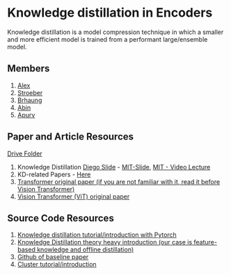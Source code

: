 # Knowledge distillation in Encoders

Knowledge distillation is a model compression technique in which a smaller and more efficient model is trained from a performant large/ensemble model.

## Members
1. [Alex](https://github.com/alexsnow348)
2. [Stroeber](https://github.com/Stroeber)
3. [Brhaung](https://github.com/brhanug)
4. [Abin](https://github.com/abinbaby98)
5. [Apurv](https://github.com/Apurv505)

## Paper and Article Resources
[Drive Folder](https://drive.google.com/drive/folders/1HIyQyMKAGG8HS33Sl6IZQJ8RiNRtOjle) 

1. Knowledge Distillation [Diego Slide](https://drive.google.com/file/d/1PK5TtwFsar-xdlI6fLivf3m_8PFRfuBQ/view?usp=sharing) - [MIT-Slide](https://drive.google.com/file/d/1knY6V0mWCgTZSSI-AdzboU80vejEGJru/view?usp=drive_link), [MIT - Video Lecture](https://youtu.be/EkjVHToId7U)
2. KD-related Papers - [Here](https://drive.google.com/drive/folders/1bso4pnfPDpKvuoTfXzIfzJ5eJgeiyTc5?usp=sharing)
3. [Transformer original paper (if you are not familiar with it, read it before Vision Transformer)](https://arxiv.org/abs/1706.03762)
6. [Vision Transformer (ViT) original paper](https://arxiv.org/pdf/2010.11929.pdf)
   
## Source Code Resources
1. [Knowledge distillation tutorial/introduction with Pytorch](https://pytorch.org/tutorials/beginner/knowledge_distillation_tutorial.html)
2. [Knowledge Distillation theory heavy introduction (our case is feature-based knowledge and offline distillation)](https://neptune.ai/blog/knowledge-distillation)
3. [Github of baseline paper](https://github.com/DefangChen/SimKD/tree/main)
4. [Cluster tutorial/introduction](https://www.uni-hildesheim.de/gitlab/ismll/cluster-tutorial)

 



 
